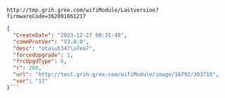 `http://tmp.grih.gree.com/wifiModule/Lastversion?firmwareCode=362001061217`

```json
{
  "CreateDate": "2023-12-27 08:31:48",
  "commProtVer": "V3.0.0",
  "desc": "ota\u5347\u7ea7",
  "forcedUpgrade": 1,
  "frcUpgdType": 0,
  "r": 200,
  "url": "http://test.grih.gree.com/wifiModule/image/18792/303710",
  "ver": "17"
}```